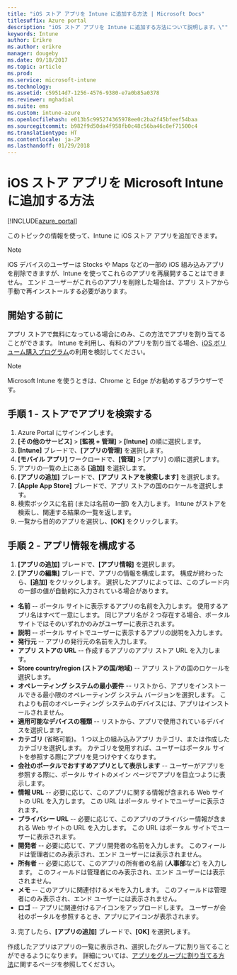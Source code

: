 ```yaml
---
title: "iOS ストア アプリを Intune に追加する方法 | Microsoft Docs"
titlesuffix: Azure portal
description: "iOS ストア アプリを Intune に追加する方法について説明します。\""
keywords: Intune
author: Erikre
ms.author: erikre
manager: dougeby
ms.date: 09/18/2017
ms.topic: article
ms.prod: 
ms.service: microsoft-intune
ms.technology: 
ms.assetid: c59514d7-1256-4576-9380-e7a0b85a0378
ms.reviewer: mghadial
ms.suite: ems
ms.custom: intune-azure
ms.openlocfilehash: e013b5c995274365978ee0c2ba2f45bfeef54baa
ms.sourcegitcommit: b982f9d50da4f958fb0c48c56ba46c8ef71500c4
ms.translationtype: HT
ms.contentlocale: ja-JP
ms.lasthandoff: 01/29/2018
---
```

# <a name="how-to-add-ios-store-apps-to-microsoft-intune"></a>iOS ストア アプリを Microsoft Intune に追加する方法

[!INCLUDE[azure_portal](./includes/azure_portal.md)]


このトピックの情報を使って、Intune に iOS ストア アプリを追加できます。

>[!NOTE]
>iOS デバイスのユーザーは Stocks や Maps などの一部の iOS 組み込みアプリを削除できますが、Intune を使ってこれらのアプリを再展開することはできません。 エンド ユーザーがこれらのアプリを削除した場合は、アプリ ストアから手動で再インストールする必要があります。

## <a name="before-you-start"></a>開始する前に

アプリ ストアで無料になっている場合にのみ、この方法でアプリを割り当てることができます。 Intune を利用し、有料のアプリを割り当てる場合、[iOS ボリューム購入プログラム](vpp-apps-ios.md)の利用を検討してください。

>[!NOTE]
>Microsoft Intune を使うときは、Chrome と Edge がお勧めするブラウザーです。

## <a name="step-1---search-for-the-app-in-the-store"></a>手順 1 - ストアでアプリを検索する

1. Azure Portal にサインインします。
2. **[その他のサービス]** > **[監視 + 管理]** > **[Intune]** の順に選択します。
3. **[Intune]** ブレードで、**[アプリの管理]** を選択します。
4. **[モバイル アプリ]** ワークロードで、**[管理]** > [アプリ] の順に選択します。
5. アプリの一覧の上にある **[追加]** を選択します。
6. **[アプリの追加]** ブレードで、**[アプリ ストアを検索します]** を選択します。
7. **[Apple App Store]** ブレードで、アプリ ストアの国のロケールを選択します。
8. 検索ボックスに名前 (または名前の一部) を入力します。 Intune がストアを検索し、関連する結果の一覧を返します。
9. 一覧から目的のアプリを選択し、**[OK]** をクリックします。

## <a name="step-2---configure-app-information"></a>手順 2 - アプリ情報を構成する

1. **[アプリの追加]** ブレードで、**[アプリ情報]** を選択します。
2. **[アプリの編集]** ブレードで、アプリの情報を構成します。 構成が終わったら、**[追加]** をクリックします。 選択したアプリによっては、このブレード内の一部の値が自動的に入力されている場合があります。
- **名前** -- ポータル サイトに表示するアプリの名前を入力します。 使用するアプリ名はすべて一意にします。 同じアプリ名が 2 つ存在する場合、ポータル サイトではそのいずれかのみがユーザーに表示されます。
- **説明** -- ポータル サイトでユーザーに表示するアプリの説明を入力します。
- **発行元** -- アプリの発行元の名前を入力します。
- **アプリ ストアの URL** -- 作成するアプリのアプリ ストア URL を入力します。
- **Store country/region (ストアの国/地域)** -- アプリ ストアの国のロケールを選択します。
- **オペレーティング システムの最小要件** -- リストから、アプリをインストールできる最小限のオペレーティング システム バージョンを選択します。 これよりも前のオペレーティング システムのデバイスには、アプリはインストールされません。
- **適用可能なデバイスの種類** -- リストから、アプリで使用されているデバイスを選択します。
- **カテゴリ** (省略可能)。 1 つ以上の組み込みアプリ カテゴリ、または作成したカテゴリを選択します。 カテゴリを使用すれば、ユーザーはポータル サイトを参照する際にアプリを見つけやすくなります。
- **会社のポータルでおすすめアプリとして表示します** -- ユーザーがアプリを参照する際に、ポータル サイトのメイン ページでアプリを目立つように表示します。
- **情報 URL** -- 必要に応じて、このアプリに関する情報が含まれる Web サイトの URL を入力します。 この URL はポータル サイトでユーザーに表示されます。
- **プライバシー URL** -- 必要に応じて、このアプリのプライバシー情報が含まれる Web サイトの URL を入力します。 この URL はポータル サイトでユーザーに表示されます。
- **開発者** -- 必要に応じて、アプリ開発者の名前を入力します。 このフィールドは管理者にのみ表示され、エンド ユーザーには表示されません。
- **所有者** -- 必要に応じて、このアプリの所有者の名前 (**人事部**など) を入力します。  このフィールドは管理者にのみ表示され、エンド ユーザーには表示されません。
- **メモ** -- このアプリに関連付けるメモを入力します。 このフィールドは管理者にのみ表示され、エンド ユーザーには表示されません。
- **ロゴ** -- アプリに関連付けるアイコンをアップロードします。 ユーザーが会社のポータルを参照するとき、アプリにアイコンが表示されます。
3. 完了したら、**[アプリの追加]** ブレードで、**[OK]** を選択します。

作成したアプリはアプリの一覧に表示され、選択したグループに割り当てることができるようになります。 詳細については、[アプリをグループに割り当てる方法](apps-deploy.md)に関するページを参照してください。

